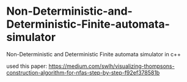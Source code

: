 # Non-Deterministic-and-Deterministic-Finite-automata-simulator
Non-Deterministic and Deterministic Finite automata simulator in c++


used this paper: https://medium.com/swlh/visualizing-thompsons-construction-algorithm-for-nfas-step-by-step-f92ef378581b
